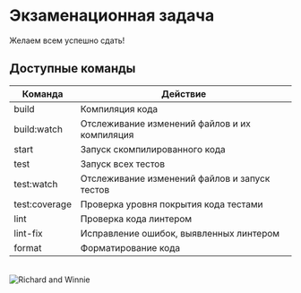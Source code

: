 # Экзаменационная задача

Желаем всем успешно сдать!

## Доступные команды

| Команда       | Действие                                      |
| ------------- | --------------------------------------------- |
| build         | Компиляция кода                               |
| build:watch   | Отслеживание изменений файлов и их компиляция |
| start         | Запуск скомпилированного кода                 |
| test          | Запуск всех тестов                            |
| test:watch    | Отслеживание изменений файлов и запуск тестов |
| test:coverage | Проверка уровня покрытия кода тестами         |
| lint          | Проверка кода линтером                        |
| lint-fix      | Исправление ошибок, выявленных линтером       |
| format        | Форматирование кода                           |

<br>
<img
    src="https://yastatic.net/s3/lyceum/ifmo-homeworks/exam-picture.jpg" 
    alt="Richard and Winnie"
/>
